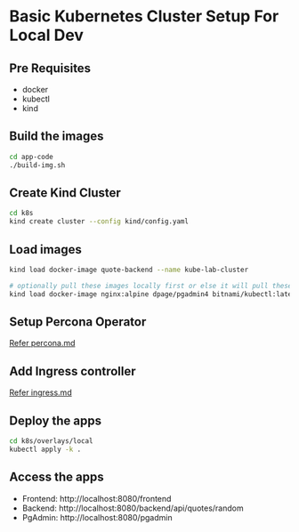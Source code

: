 # Basic Kubernetes Cluster Setup For Local Dev

## Pre Requisites
- docker
- kubectl
- kind

## Build the images
```sh
cd app-code
./build-img.sh
```
## Create Kind Cluster

```sh
cd k8s
kind create cluster --config kind/config.yaml
```

## Load images

```sh
kind load docker-image quote-backend --name kube-lab-cluster

# optionally pull these images locally first or else it will pull these from dockerhub
kind load docker-image nginx:alpine dpage/pgadmin4 bitnami/kubectl:latest percona/percona-postgresql-operator:2.6.0-ppg17.4-postgres percona/percona-postgresql-operator:2.6.0-ppg17.4-pgbackrest2.54.2 percona/percona-postgresql-operator:2.6.0-ppg17.4-pgbouncer1.24.0 --name kube-lab-cluster
```

## Setup Percona Operator

[Refer percona.md](k8s/operators/percona.md)

## Add Ingress controller

[Refer ingress.md](k8s/ingress/README.md)

## Deploy the apps

```sh
cd k8s/overlays/local
kubectl apply -k .
```

## Access the apps
- Frontend: http://localhost:8080/frontend
- Backend: http://localhost:8080/backend/api/quotes/random
- PgAdmin: http://localhost:8080/pgadmin

